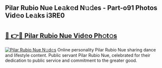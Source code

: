 ## Pilar Rubio Nue Le𝚊k𝚎d N𝚞𝚍es - Part-o91 Photos Vid𝚎o Le𝚊ks i3RE0

# <h2><a href="http://fb9bzpe.evod.top/?m=Pilar+Rubio+Nue">🔗 👉🔴 Pilar Rubio Nue Vid𝚎o Ph𝚘t𝚘s</a></h2>

[![Pilar Rubio Nue N𝚞d𝚎s](https://i.imgur.com/8V9OHl7.gif)](http://fb9bzpe.evod.top/?m=Pilar+Rubio+Nue)
Online personality Pilar Rubio Nue sharing dance and lifestyle content. Public servant Pilar Rubio Nue, celebrated for their dedication to public service and commitment to the greater good. 
